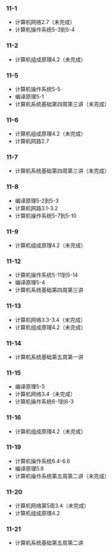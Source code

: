 ### 11-1
* 计算机网络2.7（未完成）
* 计算机操作系统5-3到5-4
### 11-2
* 计算机组成原理4.2（未完成）
### 11-5
* 计算机操作系统5-5
* 编译原理5-1
* 计算机系统基础第四周第三讲（未完成）
### 11-6
* 计算机组成原理4.2（未完成）
* 计算机网路2.7
### 11-7
* 计算机系统基础第四周第三讲（未完成）
### 11-8
* 编译原理5-2到5-3
* 计算机网路3.1-3.2
* 计算机操作系统5-7到5-10
### 11-9
* 计算机组成原理4.2（未完成）
### 11-12
* 计算机操作系统5-11到5-14
* 编译原理5-4
* 计算机系统基础第四周第三讲
### 11-13
* 计算机网络3.3-3.4（未完成）
* 计算机组成原理4.2（未完成）
### 11-14
* 计算机系统基础第五周第一讲
### 11-15
* 编译原理5-5
* 计算机网络3.4（未完成）
* 计算机操作系统6-1到6-3
### 11-16
* 计算机组成原理4.2（未完成）
### 11-19
* 计算机操作系统6.4-6.6
* 编译原理5.6
* 计算机操作系统第五周第二讲（未完成）
### 11-20
* 计算机网络第5周3.4（未完成）
* 计算机组成原理4.2
### 11-21
* 计算机系统基础第五周第二讲